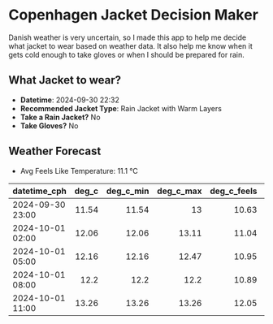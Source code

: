 
# Copenhagen Jacket Decision Maker

Danish weather is very uncertain, so I made this app to help me decide what jacket to wear based on weather data. 
It also help me know when it gets cold enough to take gloves or when I should be prepared for rain.

## What Jacket to wear?

- **Datetime**: 2024-09-30 22:32
- **Recommended Jacket Type**: Rain Jacket with Warm Layers
- **Take a Rain Jacket?** No
- **Take Gloves?** No

## Weather Forecast
- Avg Feels Like Temperature: 11.1 °C

| datetime_cph     |   deg_c |   deg_c_min |   deg_c_max |   deg_c_feels | weather   | wind   | rain   |
|:-----------------|--------:|------------:|------------:|--------------:|:----------|:-------|:-------|
| 2024-09-30 23:00 |   11.54 |       11.54 |       13    |         10.63 | Clouds    | High   | None   |
| 2024-10-01 02:00 |   12.06 |       12.06 |       13.11 |         11.04 | Clouds    | High   | None   |
| 2024-10-01 05:00 |   12.16 |       12.16 |       12.47 |         10.95 | Clouds    | High   | None   |
| 2024-10-01 08:00 |   12.2  |       12.2  |       12.2  |         10.89 | Clouds    | High   | None   |
| 2024-10-01 11:00 |   13.26 |       13.26 |       13.26 |         12.05 | Clouds    | High   | None   |
        